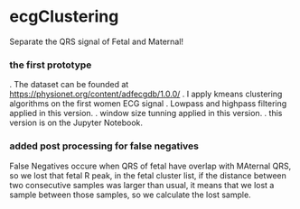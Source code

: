# ecgClustering
Separate the QRS signal of Fetal and Maternal!


### the first prototype
. The dataset can be founded at https://physionet.org/content/adfecgdb/1.0.0/
. I apply kmeans clustering algorithms on the first women ECG signal
. Lowpass and highpass filtering applied in this version.
. window size tunning applied in this version.
. this version is on the Jupyter Notebook.

### added post processing for false negatives
False Negatives occure when QRS of fetal have overlap with MAternal QRS, so we lost that fetal R peak, in the fetal cluster list, if the distance between two consecutive samples was larger than usual, it means that we lost a sample between those samples, so we calculate the lost sample. 